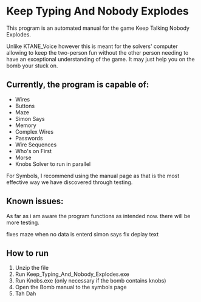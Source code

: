 # Keep Typing And Nobody Explodes

This program is an automated manual for the game Keep Talking Nobody Explodes.

Unlike KTANE_Voice however this is meant for the solvers' computer allowing to keep the two-person fun without the other
person needing to have an exceptional understanding of the game. It may just help you on the bomb your stuck on.

## Currently, the program is capable of:

* Wires
* Buttons
* Maze
* Simon Says
* Memory
* Complex Wires
* Passwords
* Wire Sequences
* Who's on First
* Morse
* Knobs Solver to run in parallel

For Symbols, I recommend using the manual page as that is the most effective way we have discovered through testing.


## Known issues:
As far as i am aware the program functions as intended now.  there will be more testing. 

fixes
maze when no data is enterd
simon says fix deplay text







## How to run
1. Unzip the file
2. Run Keep_Typing_And_Nobody_Explodes.exe
3. Run Knobs.exe (only necessary if the bomb contains knobs)
4. Open the Bomb manual to the symbols page
5. Tah Dah
